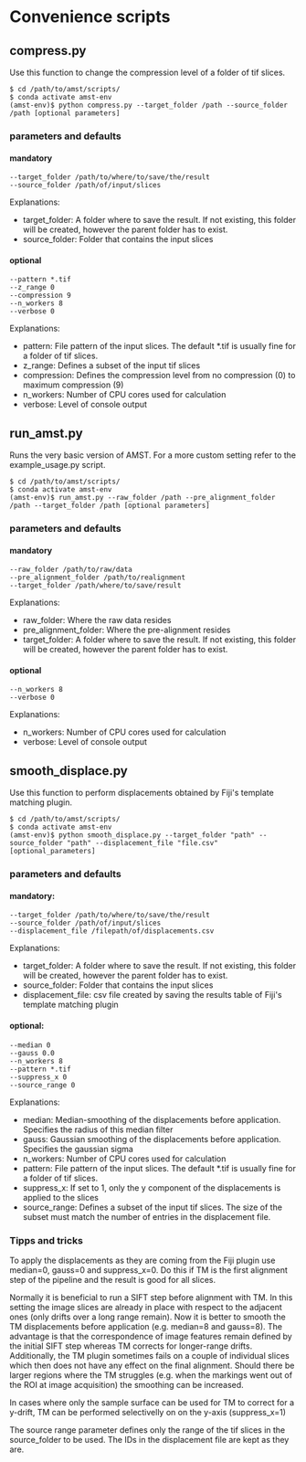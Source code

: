 
# Convenience scripts

## compress.py

Use this function to change the compression level of a folder of tif slices. 

    $ cd /path/to/amst/scripts/
    $ conda activate amst-env
    (amst-env)$ python compress.py --target_folder /path --source_folder /path [optional parameters]

### parameters and defaults

#### mandatory

    --target_folder /path/to/where/to/save/the/result
    --source_folder /path/of/input/slices
    
Explanations:
 - target_folder: A folder where to save the result. If not existing, this folder will be created, however the 
 parent folder has to exist.
 - source_folder: Folder that contains the input slices
    
#### optional

    --pattern *.tif
    --z_range 0
    --compression 9
    --n_workers 8
    --verbose 0
    
Explanations:
 - pattern: File pattern of the input slices. The default *.tif is usually fine for a folder of tif slices.
 - z_range: Defines a subset of the input tif slices
 - compression: Defines the compression level from no compression (0) to maximum compression (9)
 - n_workers: Number of CPU cores used for calculation
 - verbose: Level of console output
 
 
## run_amst.py

Runs the very basic version of AMST. For a more custom setting refer to the example_usage.py script. 

    $ cd /path/to/amst/scripts/
    $ conda activate amst-env
    (amst-env)$ run_amst.py --raw_folder /path --pre_alignment_folder /path --target_folder /path [optional parameters]

### parameters and defaults

#### mandatory

    --raw_folder /path/to/raw/data
    --pre_alignment_folder /path/to/realignment
    --target_folder /path/where/to/save/result
    
Explanations:
 - raw_folder: Where the raw data resides
 - pre_alignment_folder: Where the pre-alignment resides
 - target_folder: A folder where to save the result. If not existing, this folder will be created, however the 
 parent folder has to exist.
    
#### optional

    --n_workers 8
    --verbose 0
    
Explanations:
 - n_workers: Number of CPU cores used for calculation
 - verbose: Level of console output

## smooth_displace.py

Use this function to perform displacements obtained by Fiji's template matching plugin.

    $ cd /path/to/amst/scripts/
    $ conda activate amst-env
    (amst-env)$ python smooth_displace.py --target_folder "path" --source_folder "path" --displacement_file "file.csv" [optional_parameters]

### parameters and defaults

#### mandatory:

    --target_folder /path/to/where/to/save/the/result
    --source_folder /path/of/input/slices
    --displacement_file /filepath/of/displacements.csv
    
Explanations:
 - target_folder: A folder where to save the result. If not existing, this folder will be created, however the 
 parent folder has to exist.
 - source_folder: Folder that contains the input slices
 - displacement_file: csv file created by saving the results table of Fiji's template matching plugin

#### optional:

    --median 0
    --gauss 0.0
    --n_workers 8
    --pattern *.tif
    --suppress_x 0
    --source_range 0
    
Explanations:
 - median: Median-smoothing of the displacements before application. Specifies the radius of this median filter
 - gauss: Gaussian smoothing of the displacements before application. Specifies the gaussian sigma
 - n_workers: Number of CPU cores used for calculation
 - pattern: File pattern of the input slices. The default *.tif is usually fine for a folder of tif slices.
 - suppress_x: If set to 1, only the y component of the displacements is applied to the slices
 - source_range: Defines a subset of the input tif slices. The size of the subset must match the number of entries in 
 the displacement file.
 
### Tipps and tricks

To apply the displacements as they are coming from the Fiji plugin use median=0, gauss=0 and suppress_x=0. 
Do this if TM is the first alignment step of the pipeline and the result is good for all slices.

Normally it is beneficial to run a SIFT step before alignment with TM. In this setting the image slices are already in 
place with respect to the adjacent ones (only drifts over a long range remain). 
Now it is better to smooth the TM displacements before application (e.g. median=8 and gauss=8). The advantage is that 
the correspondence of image features remain defined by the initial SIFT step whereas TM corrects for longer-range 
drifts.
Additionally, the TM plugin sometimes fails on a couple of individual slices which then does not have any effect on the 
final alignment.
Should there be larger regions where the TM struggles (e.g. when the markings went out of the ROI at image acquisition) 
the smoothing can be increased. 

In cases where only the sample surface can be used for TM to correct for a y-drift, TM can be performed selectivelly on 
on the y-axis (suppress_x=1)

The source range parameter defines only the range of the tif slices in the source_folder to be used. The IDs in the 
displacement file are kept as they are. 

